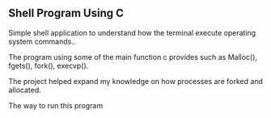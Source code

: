 ## Shell Program Using C

Simple shell application to understand how the terminal execute operating system commands..

The program using some of the main function c provides such as Malloc(), fgets(), fork(), execvp().

The project helped expand my knowledge on how processes are forked and allocated.

The way to run this program
